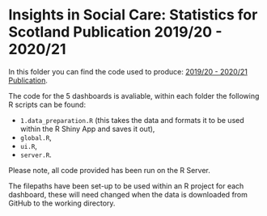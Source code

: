 # Insights in Social Care: Statistics for Scotland Publication 2019/20 - 2020/21

In this folder you can find the code used to produce: [2019/20 - 2020/21 Publication](https://publichealthscotland.scot/publications/insights-in-social-care-statistics-for-scotland/insights-in-social-care-statistics-for-scotland-support-provided-or-funded-by-health-and-social-care-partnerships-in-scotland-201920-202021/).

The code for the 5 dashboards is avaliable, within each folder the following R scripts can be found:
- `1.data_preparation.R` (this takes the data and formats it to be used within the R Shiny App and saves it out),
- `global.R`,
- `ui.R`,
- `server.R`.


Please note, all code provided has been run on the R Server. 

The filepaths have been set-up to be used within an R project for each dashboard, these will need changed when the data is downloaded from GitHub to the working directory. 
